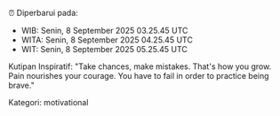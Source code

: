 ⏰ Diperbarui pada:
- WIB: Senin, 8 September 2025 03.25.45 UTC
- WITA: Senin, 8 September 2025 04.25.45 UTC
- WIT: Senin, 8 September 2025 05.25.45 UTC

Kutipan Inspiratif:
"Take chances, make mistakes. That's how you grow. Pain nourishes your courage. You have to fail in order to practice being brave."


Kategori: motivational

